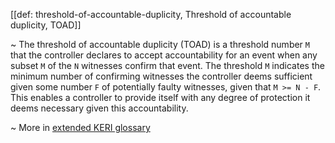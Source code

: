 [[def: threshold-of-accountable-duplicity, Threshold of accountable duplicity, TOAD]]

~ The threshold of accountable duplicity (TOAD) is a threshold number `M` that the controller declares to accept accountability for an event when any subset `M` of the `N` witnesses confirm that event. The threshold `M` indicates the minimum number of confirming witnesses the controller deems sufficient given some number `F` of potentially faulty witnesses, given that `M >= N - F`. This enables a controller to provide itself with any degree of protection it deems necessary given this accountability.

~ More in <a href="https://weboftrust.github.io/WOT-terms/docs/glossary/threshold-of-accountable-duplicity">extended KERI glossary</a>
